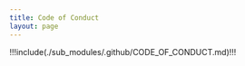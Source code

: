 ```yaml
---
title: Code of Conduct
layout: page
---
```

!!!include(./sub_modules/.github/CODE_OF_CONDUCT.md)!!!
